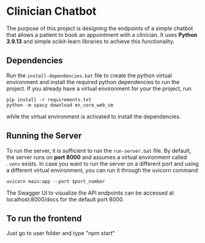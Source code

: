 # Clinician Chatbot

The purpose of this project is designing the endpoints
of a simple chatbot that allows a patient to book
an appointment with a clinician. It uses **Python 3.9.13**
and simple scikit-learn libraries to achieve this
functionality.

## Dependencies

Run the `install-dependencies.bat` file to create the python
virtual environment and install the required python dependencies
to run the project.
If you already have a virtual environment for your the project,
run

```
pip install -r requirements.txt
python -m spacy download en_core_web_sm
```

while the virtual environment is activated to install the
dependencies.

## Running the Server

To run the server, it is sufficient to run the `run-server.bat`
file. By default, the server runs on **port 8000** and
assumes a virtual environment called `.venv` exists. In case
you want to run the server on a different port and using
a different virtual environment, you can run it
through the uvicorn command

```
uvicorn main:app --port $port_number
```

The Swagger UI to visualize the API endpoints can be accessed
at localhost:8000/docs for the default port 8000.

## To run the frontend

Just go to user folder and type "npm start"
